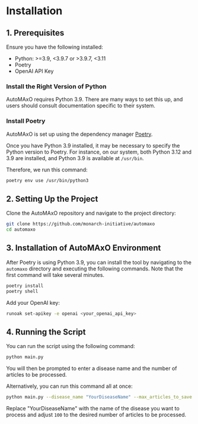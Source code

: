 # Installation

## 1. Prerequisites

Ensure you have the following installed:
* Python: >=3.9, <3.9.7 or >3.9.7, <3.11
* Poetry
* OpenAI API Key

### Install the Right Version of Python
AutoMAxO requires Python 3.9. There are many ways to set this up, and users should consult documentation specific to their system.

### Install Poetry
AutoMAxO is set up using the dependency manager [Poetry](https://python-poetry.org/).

Once you have Python 3.9 installed, it may be necessary to specify the Python version to Poetry. For instance, on our system, both Python 3.12 and 3.9 are installed, and Python 3.9 is available at `/usr/bin`.

Therefore, we run this command:

```bash
poetry env use /usr/bin/python3
```

## 2. Setting Up the Project

Clone the AutoMAxO repository and navigate to the project directory:

```bash
git clone https://github.com/monarch-initiative/automaxo
cd automaxo
```

## 3. Installation of AutoMAxO Environment

After Poetry is using Python 3.9, you can install the tool by navigating to the `automaxo` directory and executing the following commands. Note that the first command will take several minutes.

```bash
poetry install
poetry shell
```

Add your OpenAI key:

```bash
runoak set-apikey -e openai <your_openai_api_key>
```

## 4. Running the Script

You can run the script using the following command:

```bash
python main.py
```

You will then be prompted to enter a disease name and the number of articles to be processed.

Alternatively, you can run this command all at once:

```bash
python main.py --disease_name "YourDiseaseName" --max_articles_to_save 100
```

Replace "YourDiseaseName" with the name of the disease you want to process and adjust `100` to the desired number of articles to be processed.